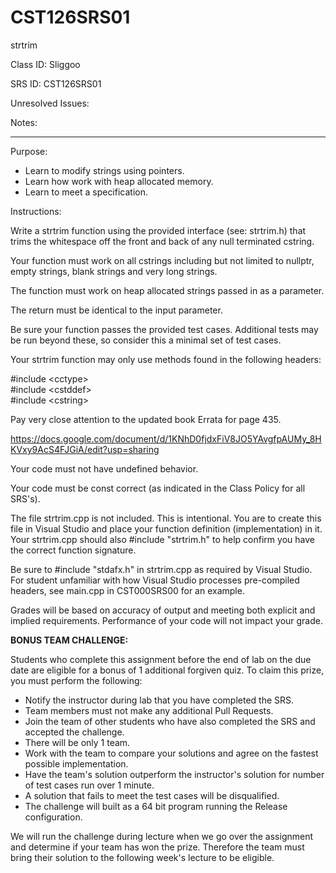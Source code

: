 # CST126SRS01
strtrim

Class ID: Sliggoo 

SRS ID:  CST126SRS01 

Unresolved Issues:   

Notes:   

---

Purpose:  

* Learn to modify strings using pointers. 
* Learn how work with heap allocated memory. 
* Learn to meet a specification. 

Instructions:  

Write a strtrim function using the provided interface (see: strtrim.h) that trims the whitespace off the front and back of any null terminated cstring. 

Your function must work on all cstrings including but not limited to nullptr, empty strings, blank strings and very long strings. 

The function must work on heap allocated strings passed in as a parameter. 

The return must be identical to the input parameter. 

Be sure your function passes the provided test cases. Additional tests may be run beyond these, so consider this a minimal set of test cases. 

Your strtrim function may only use methods found in the following headers:

#include \<cctype\>  
#include \<cstddef\>  
#include \<cstring\>  

Pay very close attention to the updated book Errata for page 435.

https://docs.google.com/document/d/1KNhD0fjdxFiV8JO5YAvgfpAUMy_8HKVxy9AcS4FJGiA/edit?usp=sharing

Your code must not have undefined behavior. 

Your code must be const correct (as indicated in the Class Policy for all SRS's). 

The file strtrim.cpp is not included. This is intentional. You are to create this file in Visual Studio and place your function definition (implementation) in it. Your strtrim.cpp should also #include "strtrim.h" to help confirm you have the correct function signature. 

Be sure to #include "stdafx.h" in strtrim.cpp as required by Visual Studio. For student unfamiliar with how Visual Studio processes pre-compiled headers, see main.cpp in CST000SRS00 for an example. 

Grades will be based on accuracy of output and meeting both explicit and implied requirements. Performance of your code will not impact your grade. 

**BONUS TEAM CHALLENGE:**

Students who complete this assignment before the end of lab on the due date are eligible for a bonus of 1 additional forgiven quiz. To claim this prize, you must perform the following:

- Notify the instructor during lab that you have completed the SRS.
- Team members must not make any additional Pull Requests. 
- Join the team of other students who have also completed the SRS and accepted the challenge. 
- There will be only 1 team. 
- Work with the team to compare your solutions and agree on the fastest possible implementation. 
- Have the team's solution outperform the instructor's solution for number of test cases run over 1 minute. 
- A solution that fails to meet the test cases will be disqualified. 
- The challenge will built as a 64 bit program running the Release configuration. 

We will run the challenge during lecture when we go over the assignment and determine if your team has won the prize. Therefore the team must bring their solution to the following week's lecture to be eligible. 
